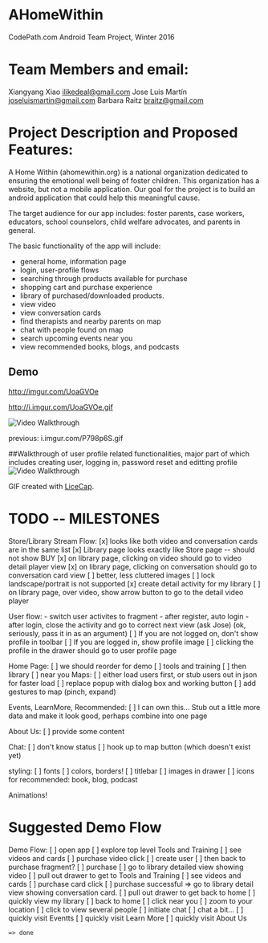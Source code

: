 # AHomeWithin

CodePath.com Android Team Project, Winter 2016


# Team Members and email:
Xiangyang Xiao <ilikedeal@gmail.com>
Jose Luis Martín <joseluismartin@gmail.com>
Barbara Raitz <braitz@gmail.com>

# Project Description and Proposed Features:
A Home Within (ahomewithin.org) is a national organization dedicated to ensuring the emotional well being of foster children.  This organization has a website, but not a mobile application.  Our goal for the project is to build an android application that could help this meaningful cause.

The target audience for our app includes: foster parents, case workers, educators, school counselors, child welfare advocates, and parents in general.  

The basic functionality of the app will include: 
*  general home, information page
*  login, user-profile flows
*  searching through products available for purchase
*  shopping cart and purchase experience
*  library of purchased/downloaded products.
*  view video
*  view conversation cards
*  find therapists and nearby parents on map
*  chat with people found on map
* search upcoming events near you
* view recommended books, blogs, and podcasts


## Demo

http://imgur.com/UoaGVOe

http://i.imgur.com/UoaGVOe.gif


<img src='http://i.imgur.com/UoaGVOe.gif?1' title='Video Walkthrough' width='' alt='Video Walkthrough' />

previous:  i.imgur.com/P798p6S.gif

##Walkthrough of user profile related functionalities, major part of which includes creating user, logging in, password reset and editting profile
<img src='https://www.dropbox.com/s/zd1rep40gn5ag7h/walkthrough.gif?dl=0' title='Video Walkthrough' width='' alt='Video Walkthrough' />


GIF created with [LiceCap](http://www.cockos.com/licecap/).


# TODO -- MILESTONES

Store/Library Stream Flow:
[x] looks like both video and conversation cards are in the same list
[x] Library page looks exactly like Store page -- should not show BUY
[x] on library page, clicking on video should go to video detail player view
[x] on library page, clicking on conversation should go to conversation card view
[ ] better, less cluttered images
[ ] lock landscape/portrait is not supported
[x] create detail activity for my library
[ ] on library page, over video, show arrow button to go to the detail video player
	

User flow:
    - switch user activites to fragment
    - after register, auto login
    - after login, close the activity and go to correct next view (ask Jose)  (ok, seriously, pass it in as an argument)
[ ] If you are not logged on, don't show profile in toolbar
[ ] If you are logged in, show profile image
[ ] clicking the profile in the drawer should go to user profile page
	
Home Page:
[ ] we should reorder for demo
	[ ] tools and training
	[ ] then library
	[ ] near you
Maps:
[ ] either load users first, or stub users out in json for faster load
[ ] replace popup with dialog box and working button
[ ] add gestures to map (pinch, expand)

Events, LearnMore, Recommended:
[ ] I can own this...  Stub out a little more data and make it look good, perhaps combine into one page

About Us:
[ ] provide some content

Chat:
[ ] don't know status
[ ] hook up to map button (which doesn't exist yet)

styling:
[ ] fonts
[ ] colors, borders!
[ ] titlebar
[ ] images in drawer
[ ] icons for recommended:  book, blog, podcast

Animations!


# Suggested Demo Flow

Demo Flow:
[ ] open app
[ ] explore top level Tools and Training
	[ ] see videos and cards
	[ ] purchase video click
		[ ] create user
		[ ] then back to purchase fragment?
		[ ] purchase
			[ ] go to library detailed view showing video
[ ] pull out drawer to get to Tools and Training
	[ ] see videos and cards
	[ ] purchase card click
		[ ] purchase successful => go to library detail view showing conversation card.
[ ] pull out drawer to get back to home
	[ ] quickly view my library
[ ] back to home
	[ ] click near you
		[ ] zoom to your location
		[ ] click to view several people
		[ ] initiate chat
		[ ] chat a bit...
[ ] quickly visit Eventts
[ ] quickly visit Learn More
[ ] quickly visit About Us

	=> done


